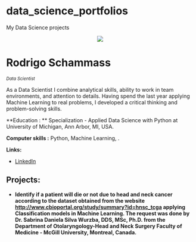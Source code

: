# data_science_portfolios
My Data Science projects

<p align="center">
  <img src="banner.png" >
</p>

# Rodrigo Schammass
<sub>*Data Scientist*</sub>

As a Data Scientist I combine analytical skills, ability to work in team environments, and attention to details. Having spend the last year applying Machine Learning to real problems, I developed a critical thinking and problem-solving skills.

**Education : ** Specialization - Applied Data Science with Python at University of Michigan, Ann Arbor, MI, USA.

**Computer skills :** Python, Machine Learning, .

**Links:**
* [LinkedIn](https://www.linkedin.com/in/rodrigo-schammass-756a3015/)


## Projects:

* **Identify if a patient will die or not due to head and neck cancer according to the dataset obtained from the website http://www.cbioportal.org/study/summary?id=hnsc_tcga applying Classification models in Machine Learning. The request was done by Dr. Sabrina Daniela Silva Wurzba, DDS, MSc, Ph.D. from the Department of Otolaryngology-Head and Neck Surgery Faculty of Medicine - McGill University, Montreal, Canada.**
